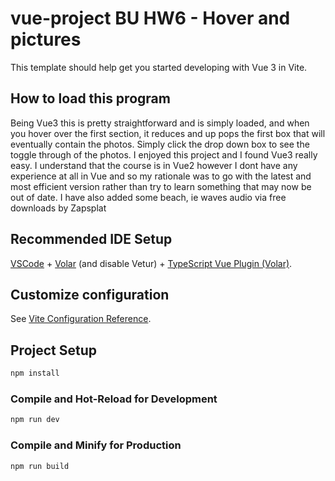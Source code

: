 # vue-project BU HW6 - Hover and pictures 

This template should help get you started developing with Vue 3 in Vite.

## How to load this program ##
Being Vue3 this is pretty straightforward and is simply loaded, and when you hover over the first section, it reduces and up pops the first box that will eventually contain the photos.  Simply click the drop down box to see the toggle through of the photos. 
I enjoyed this project and I found Vue3 really easy.  I understand that the course is in Vue2 however I dont have any experience at all in Vue and so my rationale was to go with the latest and most efficient version rather than try to learn something that may now be out of date. 
I have also added some beach, ie waves audio via free downloads by Zapsplat

## Recommended IDE Setup

[VSCode](https://code.visualstudio.com/) + [Volar](https://marketplace.visualstudio.com/items?itemName=Vue.volar) (and disable Vetur) + [TypeScript Vue Plugin (Volar)](https://marketplace.visualstudio.com/items?itemName=Vue.vscode-typescript-vue-plugin).

## Customize configuration

See [Vite Configuration Reference](https://vitejs.dev/config/).

## Project Setup

```sh
npm install
```

### Compile and Hot-Reload for Development

```sh
npm run dev
```

### Compile and Minify for Production

```sh
npm run build
```
